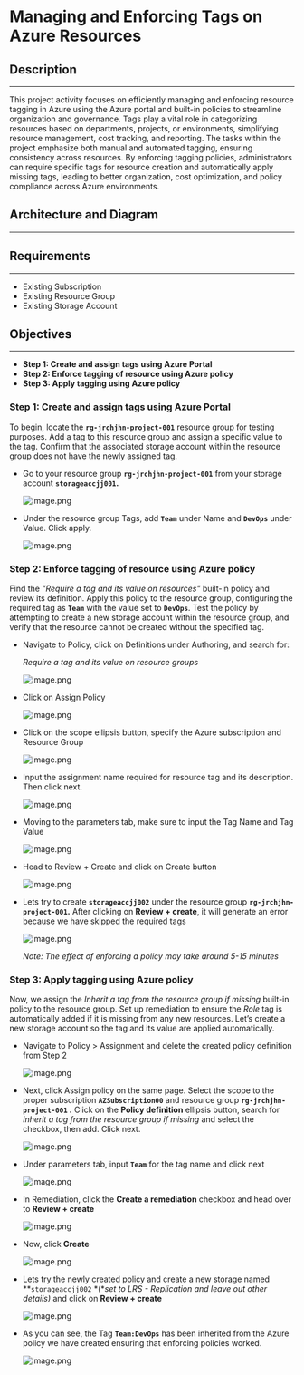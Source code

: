 # Managing and Enforcing Tags on Azure Resources

## Description

---

This project activity focuses on efficiently managing and enforcing resource tagging in Azure using the Azure portal and built-in policies to streamline organization and governance. Tags play a vital role in categorizing resources based on departments, projects, or environments, simplifying resource management, cost tracking, and reporting. The tasks within the project emphasize both manual and automated tagging, ensuring consistency across resources. By enforcing tagging policies, administrators can require specific tags for resource creation and automatically apply missing tags, leading to better organization, cost optimization, and policy compliance across Azure environments.

## Architecture and Diagram

---

<INSERT IMAGE>

## Requirements

---

- Existing Subscription
- Existing Resource Group
- Existing Storage Account

## Objectives

---

- **Step 1: Create and assign tags using Azure Portal**
- **Step 2: Enforce tagging of resource using Azure policy**
- **Step 3: Apply tagging using Azure policy**

### **Step 1: Create and assign tags using Azure Portal**

To begin, locate the **`rg-jrchjhn-project-001`** resource group for testing purposes. Add a tag to this resource group and assign a specific value to the tag. Confirm that the associated storage account within the resource group does not have the newly assigned tag.

- Go to your resource group **`rg-jrchjhn-project-001`** from your storage account **`storageaccjj001`.**
    
    ![image.png](image.png)
    

- Under the resource group Tags, add **`Team`** under Name and **`DevOps`** under Value. Click apply.
    
    ![image.png](image%201.png)
    

### **Step 2: Enforce tagging of resource using Azure policy**

Find the *"Require a tag and its value on resources"* built-in policy and review its definition. Apply this policy to the resource group, configuring the required tag as **`Team`** with the value set to **`DevOps`**. Test the policy by attempting to create a new storage account within the resource group, and verify that the resource cannot be created without the specified tag.

- Navigate to Policy, click on Definitions under Authoring, and search for:
    
    *Require a tag and its value on resource groups*
    
    ![image.png](image%202.png)
    

- Click on Assign Policy
    
    ![image.png](image%203.png)
    

- Click on the scope ellipsis button, specify the Azure subscription and Resource Group
    
    ![image.png](image%204.png)
    

- Input the assignment name required for resource tag and its description. Then click next.
    
    ![image.png](image%205.png)
    

- Moving to the parameters tab, make sure to input the Tag Name and Tag Value
    
    ![image.png](image%206.png)
    

- Head to Review + Create and click on Create button
    
    ![image.png](image%207.png)
    

- Lets try to create **`storageaccjj002`** under the resource group **`rg-jrchjhn-project-001`.** After clicking on **Review + create**, it will generate an error because we have skipped the required tags
    
    ![image.png](image%208.png)
    
    *Note: The effect of enforcing a policy may take around 5-15 minutes*
    

### **Step 3: Apply tagging using Azure policy**

Now, we assign the *Inherit a tag from the resource group if missing* built-in policy to the resource group. Set up remediation to ensure the *Role* tag is automatically added if it is missing from any new resources. Let’s create a new storage account so the tag and its value are applied automatically.

- Navigate to Policy > Assignment and delete the created policy definition from Step 2
    
    ![image.png](image%209.png)
    

- Next, click Assign policy on the same page. Select the scope to the proper subscription **`AZSubscription00`** and resource group **`rg-jrchjhn-project-001` .** Click on the **Policy definition** ellipsis button, search for *inherit a tag from the resource group if missing* and select the checkbox, then add. Click next.
    
    ![image.png](image%2010.png)
    

- Under parameters tab, input **`Team`**  for the tag name and click next
    
    ![image.png](image%2011.png)
    

- In Remediation, click the **Create a remediation** checkbox and head over to **Review + create**
    
    ![image.png](image%2012.png)
    

- Now, click **Create**
    
    ![image.png](image%2013.png)
    

- Lets try the newly created policy and create a new storage named **`storageaccjj002` *(**set to LRS - Replication and leave out other details)* and click on **Review + create**
    
    ![image.png](image%2014.png)
    
- As you can see, the Tag **`Team:DevOps`** has been inherited from the Azure policy we have created ensuring that enforcing policies worked.
    
    ![image.png](image%2015.png)